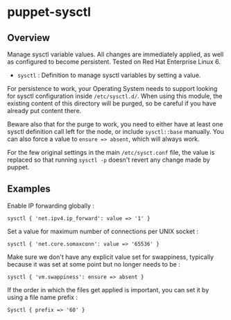 # puppet-sysctl

## Overview

Manage sysctl variable values. All changes are immediately applied, as well as
configured to become persistent. Tested on Red Hat Enterprise Linux 6.

 * `sysctl` : Definition to manage sysctl variables by setting a value.

For persistence to work, your Operating System needs to support looking for
sysctl configuration inside `/etc/sysctl.d/`. When using this module, the
existing content of this directory will be purged, so be careful if you
have already put content there.

Beware also that for the purge to work, you need to either have at least one
sysctl definition call left for the node, or include `sysctl::base` manually.
You can also force a value to `ensure => absent`, which will always work.

For the few original settings in the main `/etc/sysct.conf` file, the value is
replaced so that running `sysctl -p` doesn't revert any change made by puppet.

## Examples

Enable IP forwarding globally :

    sysctl { 'net.ipv4.ip_forward': value => '1' }

Set a value for maximum number of connections per UNIX socket :

    sysctl { 'net.core.somaxconn': value => '65536' }

Make sure we don't have any explicit value set for swappiness, typically
because it was set at some point but no longer needs to be :

    sysctl { 'vm.swappiness': ensure => absent }

If the order in which the files get applied is important, you can set it by
using a file name prefix :

    Sysctl { prefix => '60' }

